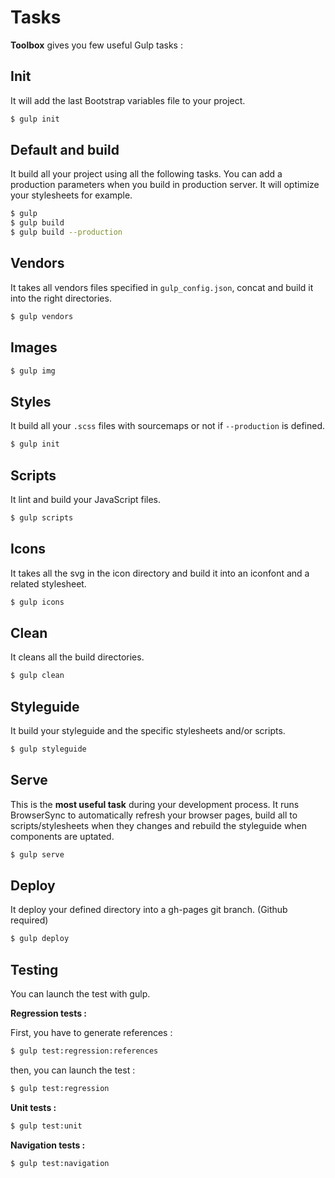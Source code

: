 # Tasks

**Toolbox** gives you few useful Gulp tasks :

## Init

It will add the last Bootstrap variables file to your project.

````bash
$ gulp init
````

## Default and build

It build all your project using all the following tasks. You can add a production parameters when you build in production server. It will optimize your stylesheets for example.

````bash
$ gulp
$ gulp build
$ gulp build --production
````

## Vendors

It takes all vendors files specified in `gulp_config.json`, concat and build it into the right directories.

````bash
$ gulp vendors
````

## Images

````bash
$ gulp img
````

## Styles

It build all your `.scss` files with sourcemaps or not if `--production` is defined.

````bash
$ gulp init
````

## Scripts

It lint and build your JavaScript files.

````bash
$ gulp scripts
````

## Icons

It takes all the svg in the icon directory and build it into an iconfont and a related stylesheet.

````bash
$ gulp icons
````

## Clean

It cleans all the build directories.

````bash
$ gulp clean
````

## Styleguide

It build your styleguide and the specific stylesheets and/or scripts.

````bash
$ gulp styleguide
````

## Serve

This is the **most useful task** during your development process. It runs BrowserSync to automatically refresh your browser pages, build all to scripts/stylesheets when they changes and rebuild the styleguide when components are uptated.

````bash
$ gulp serve
````

## Deploy

It deploy your defined directory into a gh-pages git branch. (Github required)

````bash
$ gulp deploy
````

## Testing

You can launch the test with gulp.

**Regression tests :**

First, you have to generate references :

````bash
$ gulp test:regression:references
````

then, you can launch the test :

````bash
$ gulp test:regression
````

**Unit tests :**

````bash
$ gulp test:unit
````

**Navigation tests :**

````bash
$ gulp test:navigation
````
